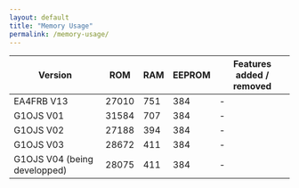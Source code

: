 ```yaml
---
layout: default
title: "Memory Usage"
permalink: /memory-usage/
---
```

|Version|ROM|RAM|EEPROM|Features added / removed|
|------|------|------|------|-------|
|EA4FRB V13|27010|751|384|-|
|G1OJS V01|31584|707|384|-|
|G1OJS V02|27188|394|384|-|
|G1OJS V03|28672|411|384|-|
|G1OJS V04 (being developped)|28075|411|384|-|

